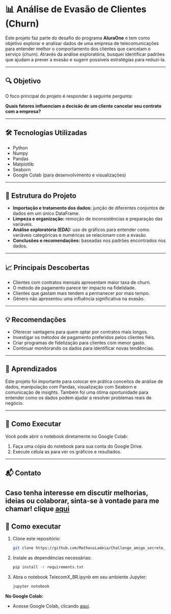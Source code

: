 # 📊 Análise de Evasão de Clientes (Churn)

Este projeto faz parte do desafio do programa **AluraOne** e tem como objetivo explorar e analisar dados de uma empresa de telecomunicações para entender melhor o comportamento dos clientes que cancelam o serviço (churn). Através da análise exploratória, busquei identificar padrões que ajudam a prever a evasão e sugerir possíveis estratégias para reduzi-la.

---

## 🔍 Objetivo

O foco principal do projeto é responder à seguinte pergunta:

**Quais fatores influenciam a decisão de um cliente cancelar seu contrato com a empresa?**

---

## 🛠️ Tecnologias Utilizadas

- Python
- Numpy
- Pandas
- Matplotlib
- Seaborn
- Google Colab (para desenvolvimento e visualizações)

---

## 📁 Estrutura do Projeto

- **Importação e tratamento dos dados:** junção de diferentes conjuntos de dados em um único DataFrame.
- **Limpeza e organização:** remoção de inconsistências e preparação das variáveis.
- **Análise exploratória (EDA):** uso de gráficos para entender como variáveis categóricas e numéricas se relacionam com a evasão.
- **Conclusões e recomendações:** baseadas nos padrões encontrados nos dados.

---

## 📈 Principais Descobertas

- Clientes com contratos mensais apresentam maior taxa de churn.
- O método de pagamento parece ter impacto na fidelidade.
- Clientes que gastam mais tendem a permanecer por mais tempo.
- Gênero não apresentou uma influência significativa na evasão.

---

## 💡 Recomendações

- Oferecer vantagens para quem optar por contratos mais longos.
- Investigar os métodos de pagamento preferidos pelos clientes fiéis.
- Criar programas de fidelização para clientes com menor gasto.
- Continuar monitorando os dados para identificar novas tendências.

---

## 🧠 Aprendizados

Este projeto foi importante para colocar em prática conceitos de análise de dados, manipulação com Pandas, visualização com Seaborn e comunicação de insights. Também foi uma ótima oportunidade para entender como os dados podem ajudar a resolver problemas reais de negócio.

---

## 📌 Como Executar

Você pode abrir o notebook diretamente no Google Colab:

1. Faça uma cópia do notebook para sua conta do Google Drive.
2. Execute célula as para ver os gráficos e resultados.

---

## 📬 Contato

Caso tenha interesse em discutir melhorias, ideias ou colaborar, sinta-se à vontade para me chamar!
clique [aqui](https://www.linkedin.com/in/matheusantos-ladeia/)
---

## 🚀 Como executar

1. Clone este repositório:
   ```bash
   git clone https://github.com/MatheusLadeia/Challenge_amigo_secreto_Data_Science.git

2. Instale as dependências necessárias:
   ```bash
   pip install -r requirements.txt
   
3. Abra o notebook TelecomX_BR.ipynb em seu ambiente Jupyter:
   ```bash
   jupyter notebook

**No Google Colab:**

- Acesse Google Colab, clicando [aqui](https://colab.research.google.com/drive/SEU_LINK_AQUI).
